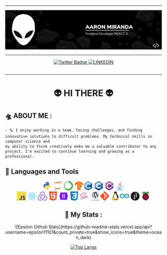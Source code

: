 <div>
    <hr>
    <div id="header" align="center">
        <img src="name.png">
    </div>
    <hr>
<div>

<div id="badges" align='center'>

  <a href="https://twitter.com/AmirandaMv">
    <img src="https://img.shields.io/badge/Twitter-blue?style=for-the-badge&logo=twitter&logoColor=white" alt="Twitter Badge"/>
  </a>
  
   <a href="https://www.linkedin.com/in/aaron-miranda-04a773246">
    <img src="https://img.shields.io/badge/LinkedIn-0077B5?style=for-the-badge&logo=linkedin&logoColor=white" alt="LINKEDIN"/>
   </a>
</div>

<div align='center'>
    <img src="https://komarev.com/ghpvc/?username=epsilon11101&style=flat-square&color=blue" alt=""/>
    <hr>
    <h1> 👽  HI THERE  👽</h1>
</div>

<div>
    <h2> 🛸 ABOUT ME : </h2>

    - 🪐 I enjoy working in a team, facing challenges, and finding innovative solutions to difficult problems. My technical skills in computer science and
    my ability to think creatively make me a valuable contributor to any project. I'm excited to continue learning and growing as a professional.

</div>

<div>
 <h2> 🚀 Languages and Tools </h2>
 <ul style="display: flex; justify-content: center; flex-wrap: wrap; list-style-type: none; padding: 0;">
    <li>
          <img src="https://raw.githubusercontent.com/devicons/devicon/1119b9f84c0290e0f0b38982099a2bd027a48bf1/icons/python/python-original.svg" title="Python" alt="Python" width="30" height="30"/>
          <img src="https://raw.githubusercontent.com/devicons/devicon/1119b9f84c0290e0f0b38982099a2bd027a48bf1/icons/jupyter/jupyter-original.svg" title="" alt="" width="30" height="30" />

<img src="https://raw.githubusercontent.com/devicons/devicon/1119b9f84c0290e0f0b38982099a2bd027a48bf1/icons/anaconda/anaconda-original.svg" title="" alt="" width="30" height="30" />

  <img src="https://raw.githubusercontent.com/devicons/devicon/1119b9f84c0290e0f0b38982099a2bd027a48bf1/icons/tensorflow/tensorflow-original.svg" title="" alt="" width="30" height="30" />
    </li>
    <li>
  <img src="https://raw.githubusercontent.com/devicons/devicon/1119b9f84c0290e0f0b38982099a2bd027a48bf1/icons/c/c-original.svg" title="" alt="" width="30" height="30" />

  <img src="https://raw.githubusercontent.com/devicons/devicon/1119b9f84c0290e0f0b38982099a2bd027a48bf1/icons/cplusplus/cplusplus-original.svg" title="" alt="" width="30" height="30" />

  <img src="https://raw.githubusercontent.com/devicons/devicon/1119b9f84c0290e0f0b38982099a2bd027a48bf1/icons/csharp/csharp-original.svg" title="" alt="" width="30" height="30" />

  <img src="https://raw.githubusercontent.com/devicons/devicon/1119b9f84c0290e0f0b38982099a2bd027a48bf1/icons/java/java-original.svg" title="" alt="" width="30" height="30" />
    </li>
    <li>
  <img src="https://raw.githubusercontent.com/devicons/devicon/1119b9f84c0290e0f0b38982099a2bd027a48bf1/icons/javascript/javascript-original.svg" title="" alt="" width="30" height="30" />

   <img src="https://raw.githubusercontent.com/devicons/devicon/1119b9f84c0290e0f0b38982099a2bd027a48bf1/icons/react/react-original.svg" title="" alt="" width="30" height="30" />

   <img src="https://raw.githubusercontent.com/devicons/devicon/1119b9f84c0290e0f0b38982099a2bd027a48bf1/icons/redux/redux-original.svg" title="" alt="" width="30" height="30" />

  <img src="https://raw.githubusercontent.com/devicons/devicon/1119b9f84c0290e0f0b38982099a2bd027a48bf1/icons/html5/html5-original.svg" title="" alt="" width="30" height="30" />

  <img src="https://raw.githubusercontent.com/devicons/devicon/1119b9f84c0290e0f0b38982099a2bd027a48bf1/icons/bootstrap/bootstrap-original.svg" title="" alt="" width="30" height="30" />

  <img src="https://raw.githubusercontent.com/devicons/devicon/1119b9f84c0290e0f0b38982099a2bd027a48bf1/icons/css3/css3-original.svg" title="" alt="" width="30" height="30" />

  <img src="https://raw.githubusercontent.com/devicons/devicon/1119b9f84c0290e0f0b38982099a2bd027a48bf1/icons/sass/sass-original.svg" title="" alt="" width="30" height="30" />

  <img src="https://raw.githubusercontent.com/devicons/devicon/1119b9f84c0290e0f0b38982099a2bd027a48bf1/icons/wordpress/wordpress-original.svg" title="" alt="" width="30" height="30" />
    </li>
    <li>

  <img src="https://raw.githubusercontent.com/devicons/devicon/1119b9f84c0290e0f0b38982099a2bd027a48bf1/icons/git/git-original.svg" title="" alt="" width="30" height="30" />

  <img src="https://raw.githubusercontent.com/devicons/devicon/1119b9f84c0290e0f0b38982099a2bd027a48bf1/icons/linux/linux-original.svg" title="" alt="" width="30" height="30" />
    </li>
    <li>
      <img src="https://raw.githubusercontent.com/devicons/devicon/1119b9f84c0290e0f0b38982099a2bd027a48bf1/icons/arduino/arduino-original.svg" title="" alt="" width="30" height="30" />

  <img src="https://raw.githubusercontent.com/devicons/devicon/1119b9f84c0290e0f0b38982099a2bd027a48bf1/icons/processing/processing-original.svg" title="" alt="" width="30" height="30" />

  <img src="https://raw.githubusercontent.com/devicons/devicon/1119b9f84c0290e0f0b38982099a2bd027a48bf1/icons/raspberrypi/raspberrypi-original.svg" title="" alt="" width="30" height="30" />
    </li>
 </ul>

</div>

<div align="center" >
    <h2> 🔭 My Stats : </h2>

</div>
<div align="center">
![Epsilon Github Stats](https://github-readme-stats.vercel.app/api?username=epsilon11101&count_private=true&show_icons=true&theme=ocean_dark)

[![Top Langs](https://github-readme-stats.vercel.app/api/top-langs/?username=epsilon11101&layout=compact&theme=jolly&count_private=true)](https://github.com/anuraghazra/github-readme-stats)

<div>
